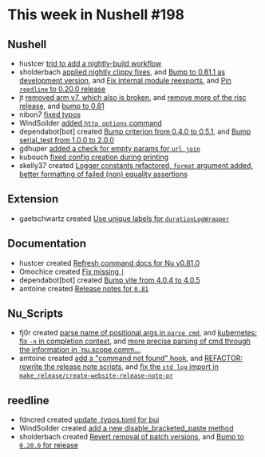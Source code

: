 # This week in Nushell #198


## Nushell

- hustcer [trid to add a nightly-build workflow](https://github.com/nushell/nushell/pull/9385)
- sholderbach [applied nightly clippy fixes](https://github.com/nushell/nushell/pull/9381), and [Bump to 0.81.1 as development version](https://github.com/nushell/nushell/pull/9379), and [Fix internal module reexports](https://github.com/nushell/nushell/pull/9378), and [Pin `reedline` to 0.20.0 release](https://github.com/nushell/nushell/pull/9370)
- jt [removed arm v7, which also is broken](https://github.com/nushell/nushell/pull/9376), and [remove more of the risc release](https://github.com/nushell/nushell/pull/9375), and [bump to 0.81](https://github.com/nushell/nushell/pull/9374)
- nibon7 [fixed typos](https://github.com/nushell/nushell/pull/9372)
- WindSoilder [added `http options` command](https://github.com/nushell/nushell/pull/9365)
- dependabot[bot] created [Bump criterion from 0.4.0 to 0.5.1](https://github.com/nushell/nushell/pull/9361), and [Bump serial_test from 1.0.0 to 2.0.0](https://github.com/nushell/nushell/pull/9358)
- gdhuper [added a check for empty params for `url join`](https://github.com/nushell/nushell/pull/9356)
- kubouch [fixed config creation during printing](https://github.com/nushell/nushell/pull/9353)
- skelly37 created [Logger constants refactored, `format` argument added, better formatting of failed (non) equality assertions](https://github.com/nushell/nushell/pull/9315)

## Extension

- gaetschwartz created [Use unique labels for `durationLogWrapper`](https://github.com/nushell/vscode-nushell-lang/pull/133)

## Documentation

- hustcer created [Refresh command docs for Nu v0.81.0](https://github.com/nushell/nushell.github.io/pull/944)
- Omochice created [Fix missing `|`](https://github.com/nushell/nushell.github.io/pull/942)
- dependabot[bot] created [Bump vite from 4.0.4 to 4.0.5](https://github.com/nushell/nushell.github.io/pull/940)
- amtoine created [Release notes for `0.81`](https://github.com/nushell/nushell.github.io/pull/916)

## Nu_Scripts

- fj0r created [parse name of positional args in `parse cmd`](https://github.com/nushell/nu_scripts/pull/527), and [kubernetes: fix `-n` in completion context](https://github.com/nushell/nu_scripts/pull/523), and [more precise parsing of cmd through the information in `nu.scope.comm…](https://github.com/nushell/nu_scripts/pull/522)
- amtoine created [add a "command not found" hook](https://github.com/nushell/nu_scripts/pull/526), and [REFACTOR: rewrite the release note scripts](https://github.com/nushell/nu_scripts/pull/525), and [fix the `std log` import in `make_release/create-website-release-note-pr`](https://github.com/nushell/nu_scripts/pull/524)

## reedline

- fdncred created [update .typos.toml for bui](https://github.com/nushell/reedline/pull/593)
- WindSoilder created [add a new disable_bracketed_paste method](https://github.com/nushell/reedline/pull/592)
- sholderbach created [Revert removal of patch versions](https://github.com/nushell/reedline/pull/590), and [Bump to `0.20.0` for release](https://github.com/nushell/reedline/pull/581)
